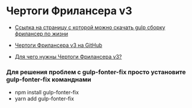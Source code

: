 # Чертоги Фрилансера v3

- [Ссылка на страницу с которой можно скачать gulp сборку фрилансер по жизни](https://zelenka.guru/threads/3214420/ "обновляется")
- [Чертоги Фрилансера v3 на GitHub](https://github.com/Maxim-Cherkasov/flsStartTemplate-v3/ "там же есть полезный файл readme")

- [Для чего нужны Чертоги Фрилансера v3?](https://legosite.kz/ts/fls/ "Презентация шаблона и его возможностей")

### Для решения проблем с gulp-fonter-fix просто установите gulp-fonter-fix команднами
* npm install gulp-fonter-fix
* yarn add gulp-fonter-fix

